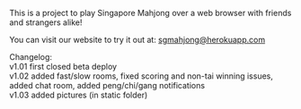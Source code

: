 This is a project to play Singapore Mahjong over a web browser with friends and strangers alike!

You can visit our website to try it out at: sgmahjong@herokuapp.com





Changelog: <br/>
v1.01 first closed beta deploy <br/>
v1.02 added fast/slow rooms, fixed scoring and non-tai winning issues, added chat room, added peng/chi/gang notifications <br/>
v1.03 added pictures (in static folder)
